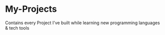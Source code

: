# My-Projects
Contains every Project I've built while learning new programming languages &amp; tech tools
